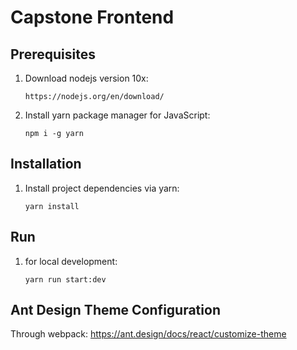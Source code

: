 # Capstone Frontend

## Prerequisites

1. Download nodejs version 10x:
   ```
   https://nodejs.org/en/download/
   ```
2. Install yarn package manager for JavaScript:
   ```
   npm i -g yarn
   ```

## Installation

1. Install project dependencies via yarn:
   ```
   yarn install
   ```

## Run

1. for local development:
   ```
   yarn run start:dev
   ```

## Ant Design Theme Configuration

Through webpack: https://ant.design/docs/react/customize-theme
